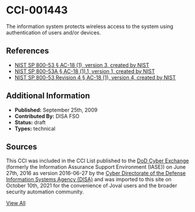 # CCI-001443

The information system protects wireless access to the system using authentication of users and/or devices.

## References ##

* [NIST SP 800-53 § AC-18 (1), version 3, created by NIST](http://csrc.nist.gov/publications/PubsSPs.html)
* [NIST SP 800-53A § AC-18 (1).1, version 1, created by NIST](http://csrc.nist.gov/publications/PubsSPs.html)
* [NIST SP 800-53 Revision 4 § AC-18 (1), version 4, created by NIST](http://csrc.nist.gov/publications/PubsSPs.html)


## Additional Information ##

* **Published:** September 25th, 2009
* **Contributed By:** DISA FSO
* **Status:** draft
* **Types:** technical

## Sources ##

This CCI was included in the CCI List published to the [DoD Cyber Exchange](https://public.cyber.mil/stigs/cci/)
(formerly the Information Assurance Support Environment (IASE)) on June 27th, 2016 as version
2016-06-27 by the [Cyber Directorate of the Defense Information Systems Agency (DISA)](https://public.cyber.mil/about-cyber/)
and was imported to this site on October 10th, 2021 for the convenience of Joval users and the broader
security automation community.

[View All](../README.md)
